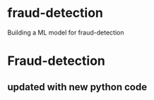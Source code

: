 # fraud-detection
Building a ML model for fraud-detection
# Fraud-detection
## updated with new python code
